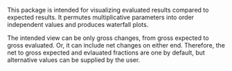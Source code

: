 <!-- README.md is generated from README.Rmd. Please edit that file -->
This package is intended for visualizing evaluated results compared to expected results. It permutes multiplicative parameters into order independent values and produces waterfall plots.

The intended view can be only gross changes, from gross expected to gross evaluated. Or, it can include net changes on either end. Therefore, the net to gross expected and evlauated fractions are one by default, but alternative values can be supplied by the user.

